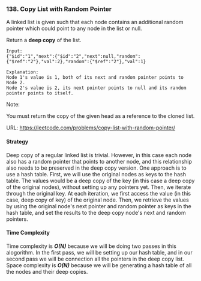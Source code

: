 ### 138. Copy List with Random Pointer
A linked list is given such that each node contains an additional random pointer which could point to any node in the list or null.

Return a **deep copy** of the list.

```
Input:
{"$id":"1","next":{"$id":"2","next":null,"random":{"$ref":"2"},"val":2},"random":{"$ref":"2"},"val":1}

Explanation:
Node 1's value is 1, both of its next and random pointer points to Node 2.
Node 2's value is 2, its next pointer points to null and its random pointer points to itself.
```

Note:

You must return the copy of the given head as a reference to the cloned list.

URL: https://leetcode.com/problems/copy-list-with-random-pointer/

#### Strategy
Deep copy of a regular linked list is trivial. However, in this case each node also has a random pointer that points to another node, and this relationship also needs to be preserved in the deep copy version. One approach is to use a hash table. First, we will use the original nodes as keys to the hash table. The values would be a deep copy of the key (in this case a deep copy of the original nodes), without setting up any pointers yet. Then, we iterate through the original key. At each iteration, we first access the value (in this case, deep copy of key) of the original node. Then, we retrieve the values by using the original node's next pointer and random pointer as keys in the hash table, and set the results to the deep copy node's next and random pointers. 

#### Time Complexity
Time complexity is ***O(N)*** because we will be doing two passes in this alogorithm. In the first pass, we will be setting up our hash table, and in our second pass we will be connection all the pointers in the deep copy list. Space complexity is ***O(N)*** because we will be generating a hash table of all the nodes and their deep copies. 